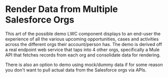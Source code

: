 # Render Data from Multiple Salesforce Orgs

This art of the possible  demo LWC component displays to an end-user the experience of all the various upcoming opportunities, cases and activities across the different orgs their account/person has. The demo is derived off a real endpoint web service that taps into 4 other orgs, specifically a Mule API that fetches records from each org and consolidate data for rendering.

There is also an option to demo using mock/dummy data if for some reason you don't want to pull actual data from the Salesforce orgs via APIs. 
